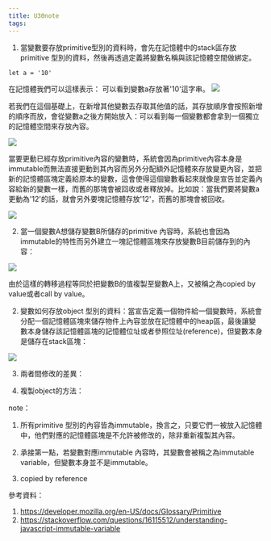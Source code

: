 ```yaml
---
title: U30note
tags:
---
```



1. 當變數要存放primitive型別的資料時，會先在記憶體中的stack區存放primitive 型別的資料，然後再透過定義將變數名稱與該記憶體空間做綁定。

```
let a = '10'
```

在記憶體我們可以這樣表示： 可以看到變數a存放著'10'這字串。
![](https://res.cloudinary.com/dqfxgtyoi/image/upload/v1629620272/blog/variable2Memory/declarationOfA_hzxuvv.png)


若我們在這個基礎上，在新增其他變數去存取其他值的話，其存放順序會按照新增的順序而放，會從變數a之後方開始放入：可以看到每一個變數都會拿到一個獨立的記憶體空間來存放內容。

![](https://res.cloudinary.com/dqfxgtyoi/image/upload/v1629620809/blog/variable2Memory/declarationOfMultiVariables_h9evtm.png)


當要更動已經存放primitive內容的變數時，系統會因為primitive內容本身是immutable而無法直接更動到其內容而另外分配額外記憶體來存放變更內容，並把新的記憶體區塊定義給原本的變數，這會使得這個變數看起來就像是宣告並定義內容給新的變數一樣，而舊的那塊會被回收或者釋放掉。比如說：當我們要將變數a更動為'12'的話，就會另外要塊記憶體存放'12'，而舊的那塊會被回收。

![](https://res.cloudinary.com/dqfxgtyoi/image/upload/v1629620809/blog/variable2Memory/reassignVariableA_r3opnp.png)

2. 當一個變數A想儲存變數B所儲存的primitive 內容時，系統也會因為immutable的特性而另外建立一塊記憶體區塊來存放變數B目前儲存到的內容：

![](https://res.cloudinary.com/dqfxgtyoi/image/upload/v1629623013/blog/variable2Memory/varA2varB_m32qth.png)

由於這樣的轉移過程等同於把變數B的值複製至變數A上，又被稱之為copied by value或者call by value。


2. 變數如何存放object 型別的資料：當宣告定義一個物件給一個變數時，系統會分配一個記憶體區塊來儲存物件上內容並放在記憶體中的heap區，最後讓變數本身儲存該記憶體區塊的記憶體位址或者參照位址(reference)，但變數本身是儲存在stack區塊：

![](https://res.cloudinary.com/dqfxgtyoi/image/upload/v1629624064/blog/variable2Memory/varA2Obj_jn2shi.png)

3. 兩者間修改的差異：


4. 複製object的方法：



note：
1. 所有primitive 型別的內容皆為immutable，換言之，只要它們一被放入記憶體中，他們對應的記憶體區塊是不允許被修改的，除非重新複製其內容。

2. 承接第一點，若變數對應immutable 內容時，其變數會被稱之為immutable variable，但變數本身並不是immutable。





1. copied by reference 




參考資料：

1. https://developer.mozilla.org/en-US/docs/Glossary/Primitive
2. https://stackoverflow.com/questions/16115512/understanding-javascript-immutable-variable
